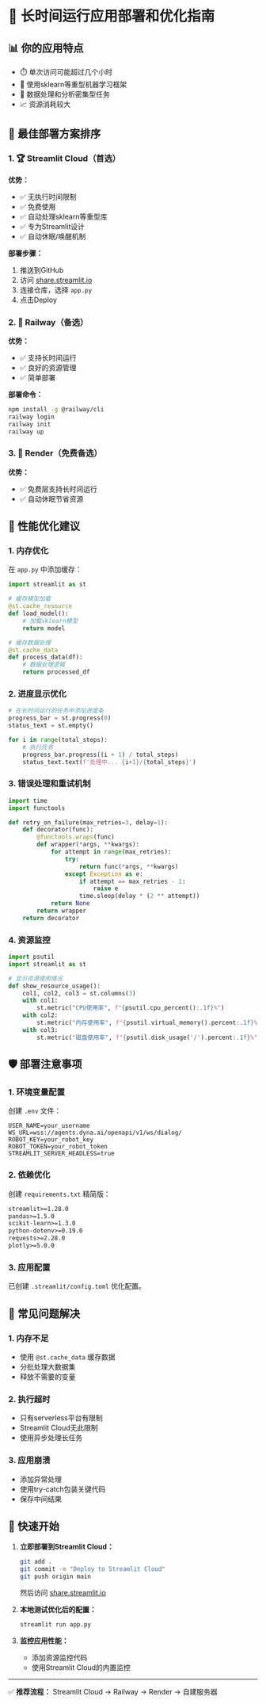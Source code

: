 # 🚀 长时间运行应用部署和优化指南

## 📊 你的应用特点
- ⏱️ 单次访问可能超过几个小时
- 💾 使用sklearn等重型机器学习框架
- 🔄 数据处理和分析密集型任务
- 📈 资源消耗较大

## 🎯 最佳部署方案排序

### 1. 🏆 Streamlit Cloud（首选）
**优势：**
- ✅ 无执行时间限制
- ✅ 免费使用
- ✅ 自动处理sklearn等重型库
- ✅ 专为Streamlit设计
- ✅ 自动休眠/唤醒机制

**部署步骤：**
1. 推送到GitHub
2. 访问 [share.streamlit.io](https://share.streamlit.io)
3. 连接仓库，选择 `app.py`
4. 点击Deploy

### 2. 🥈 Railway（备选）
**优势：**
- ✅ 支持长时间运行
- ✅ 良好的资源管理
- ✅ 简单部署

**部署命令：**
```bash
npm install -g @railway/cli
railway login
railway init
railway up
```

### 3. 🥉 Render（免费备选）
**优势：**
- ✅ 免费层支持长时间运行
- ✅ 自动休眠节省资源

## 🔧 性能优化建议

### 1. 内存优化
在 `app.py` 中添加缓存：
```python
import streamlit as st

# 缓存模型加载
@st.cache_resource
def load_model():
    # 加载sklearn模型
    return model

# 缓存数据处理
@st.cache_data
def process_data(df):
    # 数据处理逻辑
    return processed_df
```

### 2. 进度显示优化
```python
# 在长时间运行的任务中添加进度条
progress_bar = st.progress(0)
status_text = st.empty()

for i in range(total_steps):
    # 执行任务
    progress_bar.progress((i + 1) / total_steps)
    status_text.text(f'处理中... {i+1}/{total_steps}')
```

### 3. 错误处理和重试机制
```python
import time
import functools

def retry_on_failure(max_retries=3, delay=1):
    def decorator(func):
        @functools.wraps(func)
        def wrapper(*args, **kwargs):
            for attempt in range(max_retries):
                try:
                    return func(*args, **kwargs)
                except Exception as e:
                    if attempt == max_retries - 1:
                        raise e
                    time.sleep(delay * (2 ** attempt))
            return None
        return wrapper
    return decorator
```

### 4. 资源监控
```python
import psutil
import streamlit as st

# 显示资源使用情况
def show_resource_usage():
    col1, col2, col3 = st.columns(3)
    with col1:
        st.metric("CPU使用率", f"{psutil.cpu_percent():.1f}%")
    with col2:
        st.metric("内存使用率", f"{psutil.virtual_memory().percent:.1f}%")
    with col3:
        st.metric("磁盘使用率", f"{psutil.disk_usage('/').percent:.1f}%")
```

## 🛡️ 部署注意事项

### 1. 环境变量配置
创建 `.env` 文件：
```env
USER_NAME=your_username
WS_URL=wss://agents.dyna.ai/openapi/v1/ws/dialog/
ROBOT_KEY=your_robot_key
ROBOT_TOKEN=your_robot_token
STREAMLIT_SERVER_HEADLESS=true
```

### 2. 依赖优化
创建 `requirements.txt` 精简版：
```txt
streamlit>=1.28.0
pandas>=1.5.0
scikit-learn>=1.3.0
python-dotenv>=0.19.0
requests>=2.28.0
plotly>=5.0.0
```

### 3. 应用配置
已创建 `.streamlit/config.toml` 优化配置。

## 🚨 常见问题解决

### 1. 内存不足
- 使用 `@st.cache_data` 缓存数据
- 分批处理大数据集
- 释放不需要的变量

### 2. 执行超时
- 只有serverless平台有限制
- Streamlit Cloud无此限制
- 使用异步处理长任务

### 3. 应用崩溃
- 添加异常处理
- 使用try-catch包装关键代码
- 保存中间结果

## 🎉 快速开始

1. **立即部署到Streamlit Cloud：**
   ```bash
   git add .
   git commit -m "Deploy to Streamlit Cloud"
   git push origin main
   ```
   然后访问 [share.streamlit.io](https://share.streamlit.io)

2. **本地测试优化后的配置：**
   ```bash
   streamlit run app.py
   ```

3. **监控应用性能：**
   - 添加资源监控代码
   - 使用Streamlit Cloud的内置监控

---

✅ **推荐流程：** Streamlit Cloud → Railway → Render → 自建服务器 